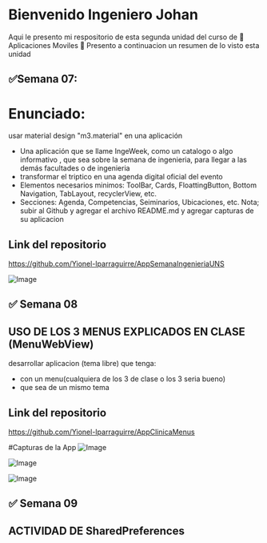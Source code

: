 # Bienvenido Ingeniero Johan
Aqui le presento mi respositorio de esta segunda unidad
del curso de 📱 Aplicaciones Moviles 📱
Presento a continuacion un resumen de lo visto esta unidad

## ✅Semana 07:
# Enunciado:
usar material design "m3.material" en una aplicación
- Una aplicación que se llame IngeWeek, como un catalogo o algo informativo , que sea sobre la semana de ingenieria, para llegar a las demás facultades o de ingenieria
- transformar el triptico en una agenda digital oficial del evento
- Elementos necesarios minimos: ToolBar, Cards, FloattingButton, Bottom Navigation, TabLayout, recyclerView, etc.
- Secciones: Agenda, Competencias, Seiminarios, Ubicaciones, etc.
Nota; subir al Github y agregar el archivo README.md y agregar capturas de su aplicacion

## Link del repositorio
https://github.com/Yionel-Iparraguirre/AppSemanaIngenieriaUNS

![Image](https://github.com/user-attachments/assets/e4a0dd47-ab5d-4e52-86da-c1848a7a49f1)

## ✅ Semana 08
## USO DE LOS 3 MENUS EXPLICADOS EN CLASE (MenuWebView)
desarrollar aplicacion (tema libre) que tenga:
* con un menu(cualquiera de los 3 de clase o los 3 seria bueno)
* que sea de un mismo tema

## Link del repositorio
https://github.com/Yionel-Iparraguirre/AppClinicaMenus

#Capturas de la App
![Image](https://github.com/user-attachments/assets/c16c2674-88a2-46dd-bb17-cad4f07ec9f5)

![Image](https://github.com/user-attachments/assets/fdb08733-a979-4bd9-9aad-3660707228a1)

![Image](https://github.com/user-attachments/assets/7c7ee49c-5090-4ab4-9416-4cb0894b2683)

## ✅ Semana 09
## ACTIVIDAD DE SharedPreferences
